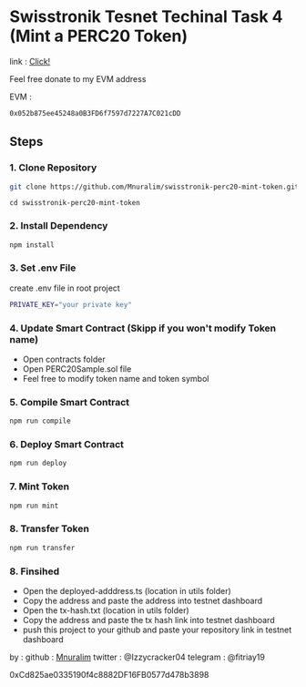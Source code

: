# Swisstronik Tesnet Techinal Task 4 (Mint a PERC20 Token)

link : [Click!](https://www.swisstronik.com/testnet2/dashboard)

Feel free donate to my EVM address

EVM :

```bash
0x052b875ee45248a0B3FD6f7597d7227A7C021cDD
```

## Steps

### 1. Clone Repository

```bash
git clone https://github.com/Mnuralim/swisstronik-perc20-mint-token.git
```

```
cd swisstronik-perc20-mint-token
```

### 2. Install Dependency

```bash
npm install
```

### 3. Set .env File

create .env file in root project

```bash
PRIVATE_KEY="your private key"
```

### 4. Update Smart Contract (Skipp if you won't modify Token name)

- Open contracts folder
- Open PERC20Sample.sol file
- Feel free to modify token name and token symbol

### 5. Compile Smart Contract

```bash
npm run compile
```

### 6. Deploy Smart Contract

```bash
npm run deploy
```

### 7. Mint Token

```bash
npm run mint
```

### 8. Transfer Token

```bash
npm run transfer
```

### 8. Finsihed

- Open the deployed-adddress.ts (location in utils folder)
- Copy the address and paste the address into testnet dashboard
- Open the tx-hash.txt (location in utils folder)
- Copy the address and paste the tx hash link into testnet dashboard
- push this project to your github and paste your repository link in testnet dashboard

by :
github : [Mnuralim](https://github.com/Mnuralim)
twitter : @Izzycracker04
telegram : @fitriay19

0xCd825ae0335190f4c8882DF16FB0577d478b3898
